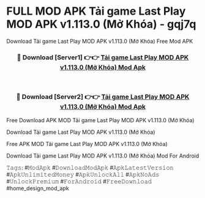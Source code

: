 # FULL MOD APK Tải game Last Play MOD APK v1.113.0 (Mở Khóa) - gqj7q
Download Tải game Last Play MOD APK v1.113.0 (Mở Khóa) Free Mod APK

<div align="center">
<h3>🔴 Download [Server1] 👉👉 <a href="https://apk-comot.site?title=Tải_game_Last_Play_MOD_APK_v1.113.0_(Mở_Khóa)">Tải game Last Play MOD APK v1.113.0 (Mở Khóa) Mod Apk</a></h3><br>

<h3>🔴 Download [Server2] 👉👉 <a href="https://apk-comot.site?title=Tải_game_Last_Play_MOD_APK_v1.113.0_(Mở_Khóa)">Tải game Last Play MOD APK v1.113.0 (Mở Khóa) Mod Apk</a></h3>
</div>


Free Download APK MOD Tải game Last Play MOD APK v1.113.0 (Mở Khóa)

Download Tải game Last Play MOD APK v1.113.0 (Mở Khóa) 

Free APK MOD Tải game Last Play MOD APK v1.113.0 (Mở Khóa) 

Download Tải game Last Play MOD APK v1.113.0 (Mở Khóa) Mod For Android

𝚃𝚊𝚐𝚜: #𝙼𝚘𝚍𝙰𝚙𝚔 #𝙳𝚘𝚠𝚗𝚕𝚘𝚊𝚍𝙼𝚘𝚍𝙰𝚙𝚔 #𝙰𝚙𝚔𝙻𝚊𝚝𝚎𝚜𝚝𝚅𝚎𝚛𝚜𝚒𝚘𝚗 #𝙰𝚙𝚔𝚄𝚗𝚕𝚒𝚖𝚒𝚝𝚎𝚍𝙼𝚘𝚗𝚎𝚢 #𝙰𝚙𝚔𝚄𝚗𝚕𝚘𝚌𝚔𝙰𝚕𝚕 #𝙰𝚙𝚔𝙽𝚘𝙰𝚍𝚜 #𝚄𝚗𝚕𝚘𝚌𝚔𝙿𝚛𝚎𝚖𝚒𝚞𝚖 #𝙵𝚘𝚛𝙰𝚗𝚍𝚛𝚘𝚒𝚍 #𝙵𝚛𝚎𝚎𝙳𝚘𝚠𝚗𝚕𝚘𝚊𝚍 #home_design_mod_apk